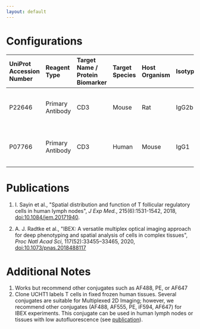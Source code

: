 ```yaml
---
layout: default
---
```


# Configurations

| UniProt Accession Number   | Reagent Type     | Target Name / Protein Biomarker   | Target Species   | Host Organism   | Isotype   | Clonality   | Vendor    |   Catalog Number | Conjugate   | RRID       | Availability   | Method                 | Tissue Preservation               | Target Tissue   | Tissue State   | Detergent         | Antigen Retrieval Conditions   | Dye Inactivation Conditions      | Recommend   | Agree                                    | Disagree   | Contributor         | Notes       |
|:---------------------------|:-----------------|:----------------------------------|:-----------------|:----------------|:----------|:------------|:----------|-----------------:|:------------|:-----------|:---------------|:-----------------------|:----------------------------------|:----------------|:---------------|:------------------|:-------------------------------|:---------------------------------|:------------|:-----------------------------------------|:-----------|:--------------------|:------------|
| P22646                     | Primary Antibody | CD3                               | Mouse            | Rat             | IgG2b     | 17A2        | BioLegend |           100234 | BV510       | AB_2562555 | Stock          | IBEX2D Manual          | 1:4 Cytofix/Cytoperm Fixed Frozen | Lymph Node      | NA             | 0.3% Triton-X-100 | NA                             | 1 mg/ml LiBH4 15 minutes + light | Yes         | [0000-0003-4379-8967](https://orcid.org/0000-0003-4379-8967) [[2](#publications)] | NA         | [0000-0003-4379-8967](https://orcid.org/0000-0003-4379-8967) | [1](#notes) |
| P07766                     | Primary Antibody | CD3                               | Human            | Mouse           | IgG1      | UCHT1       | BioLegend |           300448 | BV510       | AB_2563468 | Stock          | Multiplexed 2D Imaging | 1:4 Cytofix/Cytoperm Fixed Frozen | Lymph Node      | NA             | 0.3% Triton-X-100 | NA                             | NA                               | Yes         | [0000-0003-4379-8967](https://orcid.org/0000-0003-4379-8967) [[1](#publications)] | NA         | [0000-0003-4379-8967](https://orcid.org/0000-0003-4379-8967) | [2](#notes) |

# Publications

<a name="publications"></a>
1. I. Sayin et al., "Spatial distribution and function of T follicular regulatory cells in human lymph nodes", *J Exp Med.*, 215(6):1531-1542, 2018, [doi:10.1084/jem.20171940](https://doi.org/10.1084/jem.20171940).

2. A. J. Radtke et al., "IBEX: A versatile multiplex optical imaging approach for deep phenotyping and spatial analysis of cells in complex tissues", *Proc Natl Acad Sci*, 117(52):33455–33465, 2020, [doi:10.1073/pnas.2018488117](https://doi.org/10.1073/pnas.2018488117)


# Additional Notes

<a name="notes"></a>
1. Works but recommend other conjugates such as AF488, PE, or AF647
2. Clone UCHT1 labels T cells in fixed frozen human tissues. Several conjugates are suitable for Multiplexed 2D Imaging; however, we recommend other conjugates (AF488, AF555, PE, iF594, AF647) for IBEX experiments. This conjugate can be used in human lymph nodes or tissues with low autofluorescence (see [publication](https://doi.org/10.1084/jem.20171940)).
